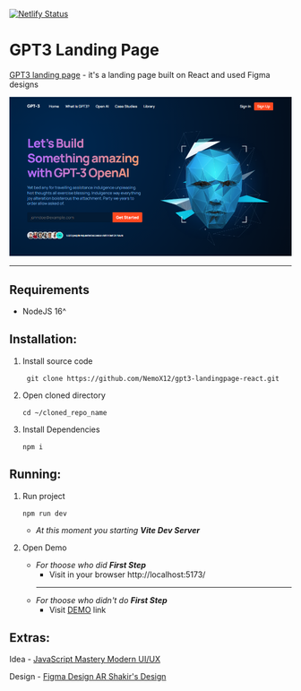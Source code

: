[![Netlify Status](https://api.netlify.com/api/v1/badges/1baaafcb-681d-49c6-850f-082f883cef17/deploy-status)](https://app.netlify.com/sites/courageous-lollipop-e396c4/deploys)

# **GPT3 Landing Page**

[GPT3 landing page](https://courageous-lollipop-e396c4.netlify.app/) - it's a landing page built on React and used Figma designs

![page_photo](/public/assets/landing.PNG)

---

## Requirements

- NodeJS 16^

## Installation:

1. Install source code

   ```
    git clone https://github.com/NemoX12/gpt3-landingpage-react.git
   ```

2. Open cloned directory

   ```
   cd ~/cloned_repo_name
   ```

3. Install Dependencies

   ```
   npm i
   ```

## Running:

1. Run project

   ```
   npm run dev
   ```

   - _At this moment you starting **Vite Dev Server**_

2. Open Demo
   - _For thoose who did **First Step**_
     - Visit in your browser http://localhost:5173/
     ***
   - _For thoose who didn't do **First Step**_
     - Visit [DEMO]() link

## Extras:

Idea - [JavaScript Mastery Modern UI/UX](https://www.youtube.com/watch?v=LMagNcngvcU&pp=ygUYZ3B0IDMgamF2YXNjcmlwdCBtYXN0ZXJ5)

Design - [Figma Design AR Shakir's Design](https://www.figma.com/file/lz9lLpFHMxHm2odnwM3R0z/gpt3?type=design&node-id=0-1&mode=design&t=myLl6Gjozxmfd4Ow-0)
